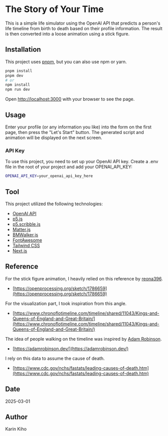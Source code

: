 # The Story of Your Time

This is a simple life simulator using the OpenAI API that predicts a person's life timeline from birth to death based on their profile information. The result is then converted into a loose animation using a stick figure.

## Installation
This project uses [pnpm](https://pnpm.io/), but you can also use npm or yarn.

```bash
pnpm install
pnpm dev
# or
npm install
npm run dev
```

Open [http://localhost:3000](http://localhost:3000) with your browser to see the page.

## Usage

Enter your profile (or any information you like) into the form on the first page, then press the "Let's Start" button. The generated script and animation will be displayed on the next screen.

### API Key

To use this project, you need to set up your OpenAI API key. Create a .env file in the root of your project and add your OPENAI_API_KEY:

```bash
OPENAI_API_KEY=your_openai_api_key_here
```

## Tool
This project utilized the following technologies:
- [OpenAI API](https://platform.openai.com/)
- [p5.js](https://p5js.org/)
- [p5.scribble.js](https://github.com/generative-light/p5.scribble.js/)
- [Matter.js](https://github.com/liabru/matter-js)
- [BMWalker.js](https://github.com/tetunori/BMWalker.js)
- [FontAwesome](https://fontawesome.com/)
- [Tailwind CSS](https://tailwindcss.com/)
- [Next.js](https://nextjs.org/)

## Reference
For the stick figure animation, I heavily relied on this reference by [reona396](https://openprocessing.org/user/13276?view=sketches&o=48).
- [https://openprocessing.org/sketch/1786659](https://openprocessing.org/sketch/1786659)

For the visualization part, I took inspiration from this angle.
- [https://www.chronoflotimeline.com/timeline/shared/11043/Kings-and-Queens-of-England-and-Great-Britain/](https://www.chronoflotimeline.com/timeline/shared/11043/Kings-and-Queens-of-England-and-Great-Britain/)

The idea of people walking on the timeline was inspired by [Adam Robinson](https://attackingpixels.com/about/).
- [https://adamrobinson.dev/](https://adamrobinson.dev/)

I rely on this data to assume the cause of death.
- [https://www.cdc.gov/nchs/fastats/leading-causes-of-death.htm](https://www.cdc.gov/nchs/fastats/leading-causes-of-death.htm)

##  Date
2025-03-01

## Author
Karin Kiho